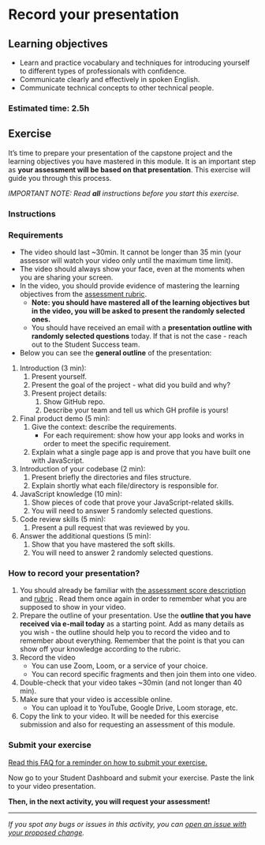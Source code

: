 

# Record your presentation

## Learning objectives

- Learn and practice vocabulary and techniques for introducing yourself to different types of professionals with confidence.
- Communicate clearly and effectively in spoken English.
- Communicate technical concepts to other technical people.

### Estimated time: 2.5h

## Exercise

It’s time to prepare your presentation of the capstone project and the learning objectives you have mastered in this module. It is an important step as **your assessment will be based on that presentation**. This exercise will guide you through this process.

*IMPORTANT NOTE: Read **all** instructions before you start this exercise.*

### Instructions

### Requirements

- The video should last ~30min. It cannot be longer than 35 min (your assessor will watch your video only until the maximum time limit).
- The video should always show your face, even at the moments when you are sharing your screen.
- In the video, you should provide evidence of mastering the learning objectives from the [assessment rubric](https://www.notion.so/230916623f554b4dbe43c688c0879010).
    - **Note: you should have mastered all of the learning objectives but in the video, you will be asked to present the randomly selected ones.**
    - You should have received an email with a **presentation outline with randomly selected questions** today. If that is not the case - reach out to the Student Success team.
- Below you can see the **general outline** of the presentation:


1. Introduction (3 min): 
    1. Present yourself.
    2. Present the goal of the project - what did you build and why?
    3. Present project details:
        1. Show GitHub repo.
        2. Describe your team and tell us which GH profile is yours!
2. Final product demo (5 min):
    1. Give the context: describe the requirements.
         - For each requirement: show how your app looks and works in order to meet the specific requirement.
    3. Explain what a single page app is and prove that you have built one with JavaScript.
3. Introduction of your codebase (2 min):
    1. Present briefly the directories and files structure.
    2. Explain shortly what each file/directory is responsible for.
5. JavaScript knowledge (10 min):
    1. Show pieces of code that prove your JavaScript-related skills.
    2. You will need to answer 5 randomly selected questions.
6. Code review skills (5 min):
    1. Present a pull request that was reviewed by you.
7. Answer the additional questions (5 min):
    1. Show that you have mastered the soft skills.
    2. You will need to answer 2 randomly selected questions.

### How to record your presentation?

1. You should already be familiar with [the assessment score description](https://github.com/microverseinc/curriculum-javascript/blob/main/group-capstone/articles/assessment_score.md) and [rubric](https://www.notion.so/230916623f554b4dbe43c688c0879010) . Read them once again in order to remember what you are supposed to show in your video.
2. Prepare the outline of your presentation. Use the **outline that you have received via e-mail today** as a starting point. Add as many details as you wish - the outline should help you to record the video and to remember about everything. Remember that the point is that you can show off your knowledge according to the rubric.
3. Record the video
    - You can use Zoom, Loom, or a service of your choice.
    - You can record specific fragments and then join them into one video.
4. Double-check that your video takes ~30min (and not longer than 40 min).
5. Make sure that your video is accessible online.
    - You can upload it to YouTube, Google Drive, Loom storage, etc.
6. Copy the link to your video. It will be needed for this exercise submission and also for requesting an assessment of this module.

### Submit your exercise

[Read this FAQ for a reminder on how to submit your exercise.](https://microverse.zendesk.com/hc/en-us/articles/360061344234)

Now go to your Student Dashboard and submit your exercise. Paste the link to your video presentation.

**Then, in the next activity, you will request your assessment!**

---

*If you spot any bugs or issues in this activity, you can [open an issue with your proposed change](https://github.com/microverseinc/curriculum-transversal-skills/blob/main/git-github/articles/open_issue.md).*
